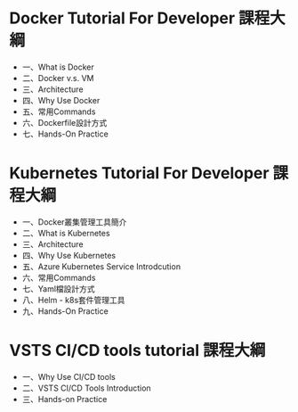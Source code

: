 # Docker Tutorial For Developer 課程大綱
* 一、What is Docker
* 二、Docker v.s. VM
* 三、Architecture
* 四、Why Use Docker 
* 五、常用Commands
* 六、Dockerfile設計方式
* 七、Hands-On Practice

# Kubernetes Tutorial For Developer 課程大綱
* 一、Docker叢集管理工具簡介
* 二、What is Kubernetes
* 三、Architecture
* 四、Why Use Kubernetes
* 五、Azure Kubernetes Service Introdcution
* 六、常用Commands
* 七、Yaml檔設計方式
* 八、Helm - k8s套件管理工具
* 九、Hands-On Practice


# VSTS CI/CD tools tutorial 課程大綱
* 一、Why Use CI/CD tools
* 二、VSTS CI/CD Tools Introduction
* 三、Hands-on Practice